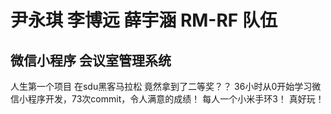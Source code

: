 # 尹永琪 李博远 薛宇涵 RM-RF 队伍 
## 微信小程序 会议室管理系统
人生第一个项目 在sdu黑客马拉松 竟然拿到了二等奖？？
36小时从0开始学习微信小程序开发，73次commit，令人满意的成绩！
每人一个小米手环3！
真好玩！
